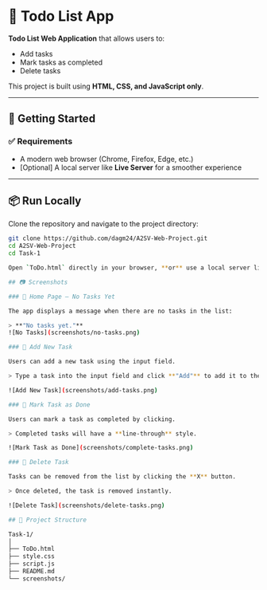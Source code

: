 # 📝 Todo List App

 **Todo List Web Application** that allows users to:

- Add tasks
- Mark tasks as completed
- Delete tasks

This project is built using **HTML, CSS, and JavaScript only**.  

---

## 🚀 Getting Started

### ✅ Requirements
- A modern web browser (Chrome, Firefox, Edge, etc.)
- [Optional] A local server like **Live Server** for a smoother experience

---

## 📦 Run Locally

Clone the repository and navigate to the project directory:

```bash
git clone https://github.com/dagm24/A2SV-Web-Project.git
cd A2SV-Web-Project
cd Task-1

Open `ToDo.html` directly in your browser, **or** use a local server like **Live Server (VS Code extension)** for the best experience.

## 📷 Screenshots

### 🔹 Home Page – No Tasks Yet

The app displays a message when there are no tasks in the list:

> **"No tasks yet."**
![No Tasks](screenshots/no-tasks.png)

### 🔹 Add New Task

Users can add a new task using the input field.

> Type a task into the input field and click **"Add"** to add it to the list.

![Add New Task](screenshots/add-tasks.png)

### 🔹 Mark Task as Done

Users can mark a task as completed by clicking.

> Completed tasks will have a **line-through** style.

![Mark Task as Done](screenshots/complete-tasks.png)

### 🔹 Delete Task

Tasks can be removed from the list by clicking the **X** button.

> Once deleted, the task is removed instantly.  

![Delete Task](screenshots/delete-tasks.png)

## 📁 Project Structure

Task-1/
│
├── ToDo.html
├── style.css
├── script.js 
├── README.md 
└── screenshots/







